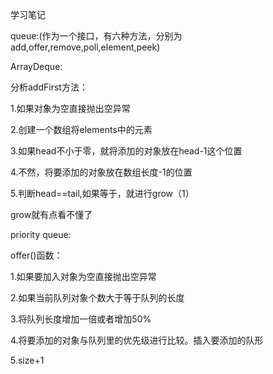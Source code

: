 学习笔记

queue:(作为一个接口，有六种方法，分别为add,offer,remove,poll,element,peek)

ArrayDeque:

分析addFirst方法：

1.如果对象为空直接抛出空异常

2.创建一个数组将elements中的元素

3.如果head不小于零，就将添加的对象放在head-1这个位置

4.不然，将要添加的对象放在数组长度-1的位置

5.判断head==tail,如果等于，就进行grow（1）

grow就有点看不懂了

priority queue:

offer()函数：

1.如果要加入对象为空直接抛出空异常

2.如果当前队列对象个数大于等于队列的长度

3.将队列长度增加一倍或者增加50%

4.将要添加的对象与队列里的优先级进行比较。插入要添加的队形

5.size+1